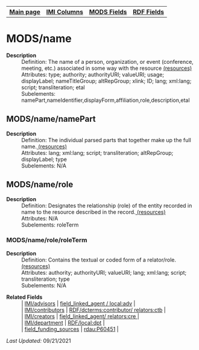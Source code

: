 <!DOCTYPE html>
<html>

<body>
<table style="width:100%">
  <tr>
    <th><a href="index.md">Main page</a></th>
	<th><a href="IMI.md">IMI Columns</a></th>
    <th><a href="MODS.md">MODS Fields</a></th>
    <th><a href="RDF.md">RDF Fields</a></th>
  </tr>
</table>

<h1>MODS/name</h1>
<dl>
  <dt><b>Description</b></dt>
  <dd>Definition: The name of a person, organization, or event (conference, meeting, etc.) associated in some way with the resource <a href="https://www.loc.gov/standards/mods/userguide/name.html"> (resources)<a/></dd>
  <dd>Attributes:  type; authority; authorityURI; valueURI; usage; displayLabel; nameTitleGroup; altRepGroup; xlink; ID; lang; xml:lang; script; transliteration; etal</dd>
  <dd>Subelements: namePart,nameIdentifier,displayForm,affiliation,role,description,etal</dd>
<dl>
<h2>MODS/name/namePart</h2>
<dl>
  <dt><b>Description</b></dt>
  <dd>Definition: The individual parsed parts that together make up the full name.<a href="https://www.loc.gov/standards/mods/userguide/name.html#namepart"> (resources)<a/></dd>
  <dd>Attributes: lang; xml:lang; script; transliteration; altRepGroup; displayLabel; type</dd>
  <dd>Subelements: N/A</dd>
</dl>
<h2>MODS/name/role</h2>
<dl>
  <dt><b>Description</b></dt>
  <dd>Definition: Designates the relationship (role) of the entity recorded in name to the resource described in the record.<a href="https://www.loc.gov/standards/mods/userguide/name.html#role"> (resources)<a/></dd>
  <dd>Attributes: N/A</dd>
  <dd>Subelements: roleTerm</dd>
</dl>
<h3>MODS/name/role/roleTerm</h3>
<dl>
  <dt><b>Description</b></dt>
  <dd>Definition: Contains the textual or coded form of a relator/role.<a href="https://www.loc.gov/standards/mods/userguide/name.html#roleterm"> (resources)<a/></dd>
  <dd>Attributes: authority; authorityURI; valueURI; lang; xml:lang; script; transliteration; type</dd>
  <dd>Subelements: N/A</dd>
</dl>
<dl>
	<dt><b>Related Fields</b></dt>
		<dd>| 
			<a href="advisor.md">IMI/advisors</a> | 
			<a href="rdf.field_linked_agent.md">field_linked_agent / local:adv</a> |
		</dd>
		<dd>|
			<a href="contributors.md">IMI/contributors</a> | 
			<a href="rdf.field_linked_agent.md">RDF/dcterms:contributor/ relators:ctb</a> |
		</dd>
		<dd>| 
			<a href="creators.md">IMI/creators</a> | 
			<td><a href="rdf.field_linked_agent.md">field_linked_agent/ relators:cre </a> |
		</dd>
		<dd>
			| <a href="department.md">IMI/department</a> | 
			<a href="rdf.field_linked_agent.md">RDF/local:dpt</a> |
		</dd>
		<dd>
			| <a href="field_funding_sources.md">field_funding_sources</a> |     
			<a href="rdf.rdau.p60451.md">rdau:P60451</a> |
		</dd>
</dl>
<p><i>Last Updated: </i>09/21/2021</p>
</body>
</html>